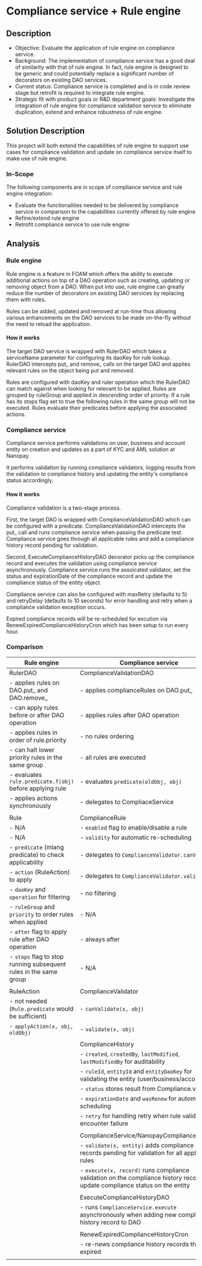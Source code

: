 # Compliance service + Rule engine

## Description

- Objective: Evaluate the application of rule engine on compliance service.
- Background: The implementation of compliance service has a good deal of similarity with that of rule engine. In fact, rule engine is designed to be generic and could potentially replace a significant number of decorators on existing DAO services.
- Current status: Compliance service is completed and is in code review stage but retrofit is required to integrate rule engine.
- Strategic fit with product goals or R&D department goals: Investigate the integration of rule engine for compliance validation service to eliminate duplication, extend and enhance robustness of rule engine.

## Solution Description

This project will both extend the capabilities of rule engine to support use cases for compliance validation and update on compliance service itself to make use of rule engine.

### In-Scope

The following components are in scope of compliance service and rule engine integration:

- Evaluate the functionalities needed to be delivered by compliance service in comparison to the capabilities currently offered by rule engine
- Refine/extend rule engine
- Retrofit compliance service to use rule engine

## Analysis

### Rule engine

Rule engine is a feature in FOAM which offers the ability to execute additional actions on top of a DAO operation such as creating, updating or removing object from a DAO. When put into use, rule engine can greatly reduce the number of decorators on existing DAO services by replacing them with rules.

Rules can be added, updated and removed at run-time thus allowing various enhancements on the DAO services to be made on-the-fly without the need to reload the application. 

#### How it works

The target DAO service is wrapped with RulerDAO which takes a serviceName parameter for configuring its daoKey for rule lookup. RulerDAO intercepts put_ and remove_ calls on the target DAO and applies relevant rules on the object being put and removed.

Rules are configured with daoKey and ruler operation which the RulerDAO can match against when looking for relevant to be applied.
Rules are grouped by ruleGroup and applied in descending order of priority. If a rule has its stops flag set to true the following rules in the same group will not be executed.
Rules evaluate their predicates before applying the associated actions.

### Compliance service

Compliance service performs validations on user, business and account entity on creation and updates as a part of KYC and AML solution at Nanopay.

It performs validation by running compliance validators, logging results from the validation to compliance history and updating the entity's compliance status accordingly.

#### How it works

Compliance validation is a two-stage process.

First, the target DAO is wrapped with ComplianceValidationDAO which can be configured with a predicate. ComplianceValidationDAO intercepts the put_ call and runs compliance service when passing the predicate test.
Compliance service goes through all applicable rules and add a compliance history record pending for validation.

Second, ExecuteComplianceHistoryDAO decorator picks up the compliance record and executes the validation using compliance service asynchronously.
Compliance service runs the assoicated validator, set the status and expirationDate of the compliance record and update the compliance status of the entity object.

Compliance service can also be configured with maxRetry (defaults to 5) and retryDelay (defaults to 10 seconds) for error handling and retry when a compliance validation exception occurs.

Expired compliance records will be re-scheduled for excution via RenewExpiredComplianceHistoryCron which has been setup to run every hour.

### Comparison

| Rule engine                                                  | Compliance service                                           |
| ------------------------------------------------------------ | ------------------------------------------------------------ |
| RulerDAO                                                     | ComplianceValidationDAO                                      |
| - applies rules on DAO.put_ and DAO.remove_                  | - applies complianceRules on DAO.put_                        |
| - can apply rules before or after DAO operation              | - applies rules after DAO operation                          |
| - applies rules in order of rule.priority                    | - no rules ordering                                          |
| - can halt lower priority rules in the same group            | - all rules are executed                                     |
| - evaluates `rule.predicate.f(obj)` before applying rule     | - evaluates `predicate(oldObj, obj)`                         |
| - applies actions synchronously                              | - delegates to CompliaceService                              |
|                                                              |                                                              |
| Rule                                                         | ComplianceRule                                               |
| - N/A                                                        | - `enabled` flag to enable/disable a rule                    |
| - N/A                                                        | - `validity` for automatic re-scheduling                     |
| - `predicate` (mlang predicate) to check applicability       | - delegates to `ComplianceValidator.canValidate`             |
| - `action` (RuleAction) to apply                             | - delegates to `ComplianceValidator.validate`                |
| - `daoKey` and `operation` for filtering                     | - no filtering                                               |
| - `ruleGroup` and `priority` to order rules when applied     | - N/A                                                        |
| - `after` flag to apply rule after DAO operation             | - always after                                               |
| - `stops` flag to stop running subsequent rules in the same group | - N/A                                                        |
|                                                              |                                                              |
| RuleAction                                                   | ComplianceValidator                                          |
| - not needed (`Rule.predicate` would be sufficient)          | - `canValidate(x, obj)`                                      |
| - `applyAction(x, obj, oldObj)`                              | - `validate(x, obj)`                                         |
|                                                              |                                                              |
|                                                              | ComplianceHistory                                            |
|                                                              | - `created`, `createdBy`, `lastModified`, `lastModifiedBy` for auditability |
|                                                              | - `ruleId`, `entityId` and `entityDaoKey` for validating the entity (user/business/account) |
|                                                              | - `status` stores result from Compliance.validate            |
|                                                              | - `expirationDate` and `wasRenew` for automatic re-scheduling |
|                                                              | - `retry` for handling retry when rule validator encounter failure |
|                                                              |                                                              |
|                                                              | ComplianceService/NanopayComplianceService                   |
|                                                              | - `validate(x, entity)` adds compliance history records pending for validation for all applicable rules |
|                                                              | - `execute(x, record)` runs compliance validation on the compliance history record and update compliance status on the entity |
|                                                              |                                                              |
|                                                              | ExecuteComplianceHistoryDAO                                  |
|                                                              | - runs `ComplianceService.execute` asynchronously when adding new compliance history record to DAO |
|                                                              |                                                              |
|                                                              | RenewExpiredComplianceHistoryCron                            |
|                                                              | - re-news compliance history records that are expired        |
|                                                              |                                                              |

